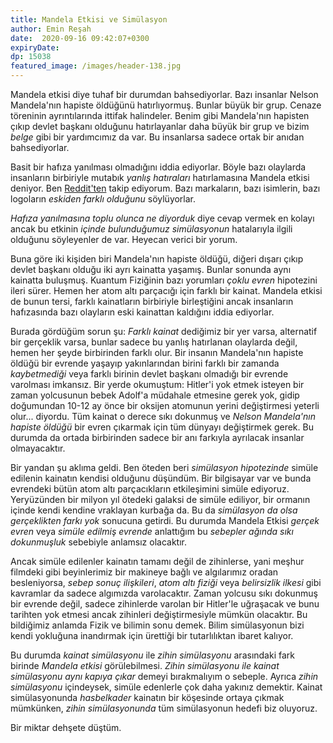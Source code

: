 ```yaml
---
title: Mandela Etkisi ve Simülasyon 
author: Emin Reşah
date:  2020-09-16 09:42:07+0300
expiryDate:
dp: 15038
featured_image: /images/header-138.jpg
---
```


Mandela etkisi diye tuhaf bir durumdan bahsediyorlar. Bazı insanlar Nelson Mandela'nın hapiste
öldüğünü hatırlıyormuş. Bunlar büyük bir grup. Cenaze töreninin ayrıntılarında ittifak
halindeler. Benim gibi Mandela'nın hapisten çıkıp devlet başkanı olduğunu hatırlayanlar daha büyük
bir grup ve bizim *belge* gibi bir yardımcımız da var. Bu insanlarsa sadece ortak bir anıdan
bahsediyorlar. 

Basit bir hafıza yanılması olmadığını iddia ediyorlar. Böyle bazı olaylarda insanların birbiriyle
mutabık *yanlış hatıraları* hatırlamasına Mandela etkisi deniyor. Ben
[Reddit'ten](https://reddit.com/r/MandelaEffect) takip ediyorum. Bazı markaların, bazı isimlerin, bazı
logoların *eskiden farklı olduğunu* söylüyorlar. 

*Hafıza yanılmasına toplu olunca ne diyorduk* diye cevap vermek en kolayı ancak bu etkinin *içinde
bulunduğumuz simülasyonun* hatalarıyla ilgili olduğunu söyleyenler de var. Heyecan verici bir
yorum. 

Buna göre iki kişiden biri Mandela'nın hapiste öldüğü, diğeri dışarı çıkıp devlet başkanı olduğu iki
ayrı kainatta yaşamış. Bunlar sonunda aynı kainatta buluşmuş. Kuantum Fiziğinin bazı yorumları
*çoklu evren*  hipotezini ileri sürer. Hemen her atom altı parçacığı için farklı bir kainat. Mandela
etkisi de bunun tersi, farklı kainatların birbiriyle birleştiğini ancak insanların hafızasında bazı
olayların eski kainattan kaldığını iddia ediyorlar. 

Burada gördüğüm sorun şu: *Farklı kainat* dediğimiz bir yer varsa, alternatif bir gerçeklik varsa,
bunlar sadece bu yanlış hatırlanan olaylarda değil, hemen her şeyde birbirinden farklı olur. Bir
insanın Mandela'nın hapiste öldüğü bir evrende yaşayıp yakınlarından birini farklı bir zamanda
*kaybetmediği* veya farklı birinin devlet başkanı olmadığı bir evrende varolması imkansız.  Bir
yerde okumuştum: Hitler'i yok etmek isteyen bir zaman yolcusunun bebek Adolf'a müdahale etmesine
gerek yok, gidip doğumundan 10-12 ay önce bir oksijen atomunun yerini değiştirmesi yeterli olur...
diyordu. Tüm kainat o derece sıkı dokunmuş ve *Nelson Mandela'nın hapiste öldüğü* bir evren çıkarmak
için tüm dünyayı değiştirmek gerek. Bu durumda da ortada birbirinden sadece bir anı farkıyla
ayrılacak insanlar olmayacaktır. 

Bir yandan şu aklıma geldi. Ben öteden beri *simülasyon hipotezinde* simüle edilenin kainatın
kendisi olduğunu düşündüm. Bir bilgisayar var ve bunda evrendeki bütün atom altı parçacıkların
etkileşimini simüle ediyoruz. Yeryüzünden bir milyon yıl ötedeki galaksi de simüle ediliyor, bir
ormanın içinde kendi kendine vraklayan kurbağa da. Bu da *simülasyon da olsa gerçeklikten farkı
yok* sonucuna getirdi. Bu durumda Mandela Etkisi *gerçek evren* veya *simüle edilmiş evrende*
anlattığım bu *sebepler ağında sıkı dokunmuşluk* sebebiyle anlamsız olacaktır. 

Ancak simüle edilenler kainatın tamamı değil de zihinlerse, yani meşhur filmdeki gibi beyinlerimiz
bir makineye bağlı ve algılarımız oradan besleniyorsa, *sebep sonuç ilişkileri*, *atom altı fiziği*
veya *belirsizlik ilkesi* gibi kavramlar da sadece algımızda varolacaktır. Zaman yolcusu sıkı
dokunmuş bir evrende değil, sadece zihinlerde varolan bir Hitler'le uğraşacak ve bunu tarihten yok
etmesi ancak zihinleri değiştirmesiyle mümkün olacaktır. Bu bildiğimiz anlamda Fizik ve bilimin sonu
demek. Bilim simülasyonun bizi kendi yokluğuna inandırmak için ürettiği bir tutarlılıktan ibaret
kalıyor. 

Bu durumda *kainat simülasyonu* ile *zihin simülasyonu* arasındaki fark birinde *Mandela etkisi*
görülebilmesi. *Zihin simülasyonu ile kainat simülasyonu aynı kapıya çıkar* demeyi bırakmalıyım o
sebeple. Ayrıca *zihin simülasyonu* içindeysek, simüle edenlerle çok daha yakınız demektir. Kainat
simülasyonunda *hasbelkader* kainatın bir köşesinde ortaya çıkmak mümkünken, *zihin simülasyonunda*
tüm simülasyonun hedefi biz oluyoruz. 

Bir miktar dehşete düştüm. 
